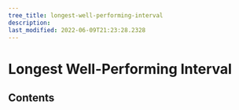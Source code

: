 ```yaml
---
tree_title: longest-well-performing-interval
description: 
last_modified: 2022-06-09T21:23:28.2328
---
```


# Longest Well-Performing Interval

## Contents
